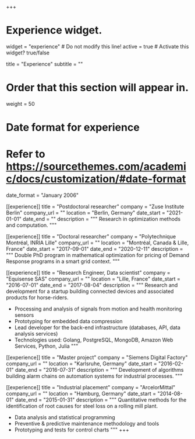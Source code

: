 +++
# Experience widget.
widget = "experience"  # Do not modify this line!
active = true  # Activate this widget? true/false

title = "Experience"
subtitle = ""

# Order that this section will appear in.
weight = 50

# Date format for experience
#   Refer to https://sourcethemes.com/academic/docs/customization/#date-format
date_format = "January 2006"

[[experience]]
  title = "Postdoctoral researcher"
  company = "Zuse Institute Berlin"
  company_url = ""
  location = "Berlin, Germany"
  date_start = "2021-01-01"
  date_end = ""
  description = """
  Research in optimization methods and computation.
  """

[[experience]]
  title = "Doctoral researcher"
  company = "Polytechnique Montréal, INRIA Lille"
  company_url = ""
  location = "Montréal, Canada & Lille, France"
  date_start = "2017-09-01"
  date_end = "2020-12-11"
  description = """
  Double PhD program in mathematical optimization for pricing of Demand Response programs in a smart grid context.
  """

[[experience]]
  title = "Research Engineer, Data scientist"
  company = "Equisense SAS"
  company_url = ""
  location = "Lille, France"
  date_start = "2016-07-01"
  date_end = "2017-08-04"
  description = """
  Research and development for a startup building connected devices and associated products for horse-riders.

  * Processing and analysis of signals from motion and health monitoring sensors
  * Prototyping for embedded data compression
  * Lead developer for the back-end infrastructure (databases, API, data analysis services)
  * Technologies used: Golang, PostgreSQL, MongoDB, Amazon Web Services, Python, Julia
  """

[[experience]]
  title = "Master project"
  company = "Siemens Digital Factory"
  company_url = ""
  location = "Karlsruhe, Germany"
  date_start = "2016-02-01"
  date_end = "2016-07-31"
  description = """
  Development of algorithms building alarm chains on automation systems for industrial processes.
  """

[[experience]]
  title = "Industrial placement"
  company = "ArcelorMittal"
  company_url = ""
  location = "Hamburg, Germany"
  date_start = "2014-08-01"
  date_end = "2015-01-31"
  description = """
  Quantitative methods for the identification of root causes for steel loss on a rolling mill plant.

  * Data analysis and statistical programming
  * Preventive & predictive maintenance methodology and tools
  * Prototyping and tests for control charts
  """
+++
